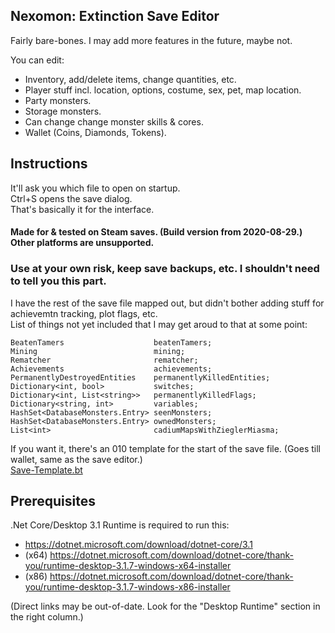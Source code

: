 Nexomon: Extinction Save Editor
---

Fairly bare-bones. I may add more features in the future, maybe not.

You can edit:
- Inventory, add/delete items, change quantities, etc.
- Player stuff incl. location, options, costume, sex, pet, map location.
- Party monsters.
- Storage monsters.
- Can change change monster skills & cores.
- Wallet (Coins, Diamonds, Tokens).

Instructions
---

It'll ask you which file to open on startup.<br>
Ctrl+S opens the save dialog.<br>
That's basically it for the interface.

#### Made for & tested on Steam saves. (Build version from 2020-08-29.) Other platforms are unsupported.

### Use at your own risk, keep save backups, etc. I shouldn't need to tell you this part.

I have the rest of the save file mapped out, but didn't bother adding stuff for achievemtn tracking, plot flags, etc.<br>
List of things not yet included that I may get aroud to that at some point:
```
BeatenTamers                    beatenTamers;
Mining                          mining;
Rematcher                       rematcher;
Achievements                    achievements;
PermanentlyDestroyedEntities    permanentlyKilledEntities;
Dictionary<int, bool>           switches;
Dictionary<int, List<string>>   permanentlyKilledFlags;
Dictionary<string, int>         variables;
HashSet<DatabaseMonsters.Entry> seenMonsters;
HashSet<DatabaseMonsters.Entry> ownedMonsters;
List<int>                       cadiumMapsWithZieglerMiasma;
```

If you want it, there's an 010 template for the start of the save file. (Goes till wallet, same as the save editor.)<br>
[Save-Template.bt](Save-Template.bt)

Prerequisites
---

.Net Core/Desktop 3.1 Runtime is required to run this:
- https://dotnet.microsoft.com/download/dotnet-core/3.1
- (x64) https://dotnet.microsoft.com/download/dotnet-core/thank-you/runtime-desktop-3.1.7-windows-x64-installer
- (x86) https://dotnet.microsoft.com/download/dotnet-core/thank-you/runtime-desktop-3.1.7-windows-x86-installer

(Direct links may be out-of-date. Look for the "Desktop Runtime" section in the right column.)